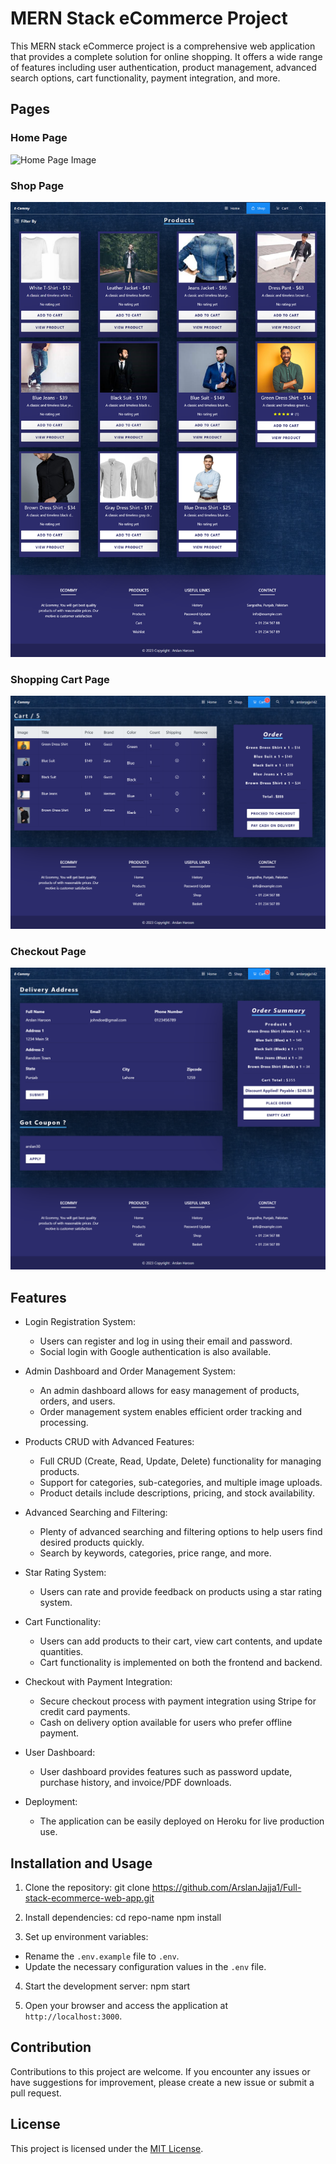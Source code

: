 # MERN Stack eCommerce Project

This MERN stack eCommerce project is a comprehensive web application that provides a complete solution for online shopping. It offers a wide range of features including user authentication, product management, advanced search options, cart functionality, payment integration, and more.

## Pages

### Home Page

![Home Page Image](client/public/projectImages/home.png)

### Shop Page 

![Shop Page Image](client/public/projectImages/shop.png)

### Shopping Cart Page

![Cart Page Image](client/public/projectImages/cart.png)

### Checkout Page

![Checkout Page Image](client/public/projectImages/checkout.png)


## Features

- Login Registration System:
  - Users can register and log in using their email and password.
  - Social login with Google authentication is also available.

- Admin Dashboard and Order Management System:
  - An admin dashboard allows for easy management of products, orders, and users.
  - Order management system enables efficient order tracking and processing.

- Products CRUD with Advanced Features:
  - Full CRUD (Create, Read, Update, Delete) functionality for managing products.
  - Support for categories, sub-categories, and multiple image uploads.
  - Product details include descriptions, pricing, and stock availability.

- Advanced Searching and Filtering:
  - Plenty of advanced searching and filtering options to help users find desired products quickly.
  - Search by keywords, categories, price range, and more.

- Star Rating System:
  - Users can rate and provide feedback on products using a star rating system.

- Cart Functionality:
  - Users can add products to their cart, view cart contents, and update quantities.
  - Cart functionality is implemented on both the frontend and backend.

- Checkout with Payment Integration:
  - Secure checkout process with payment integration using Stripe for credit card payments.
  - Cash on delivery option available for users who prefer offline payment.

- User Dashboard:
  - User dashboard provides features such as password update, purchase history, and invoice/PDF downloads.

- Deployment:
  - The application can be easily deployed on Heroku for live production use.

## Installation and Usage

1. Clone the repository:
git clone https://github.com/ArslanJajja1/Full-stack-ecommerce-web-app.git

2. Install dependencies:
cd repo-name
npm install


3. Set up environment variables:
- Rename the `.env.example` file to `.env`.
- Update the necessary configuration values in the `.env` file.

4. Start the development server:
npm start


5. Open your browser and access the application at `http://localhost:3000`.

## Contribution

Contributions to this project are welcome. If you encounter any issues or have suggestions for improvement, please create a new issue or submit a pull request.

## License

This project is licensed under the [MIT License](https://opensource.org/licenses/MIT).



